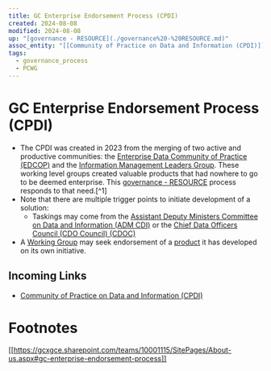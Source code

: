 ```yaml
---
title: GC Enterprise Endorsement Process (CPDI)
created: 2024-08-08
modified: 2024-08-08
up: "[governance - RESOURCE](./governance%20-%20RESOURCE.md)"
assoc_entity: "[[Community of Practice on Data and Information (CPDI)]]"
tags:
  - governance_process
  - PCWG
---
```

# GC Enterprise Endorsement Process (CPDI)
- The CPDI was created in 2023 from the merging of two active and productive communities: the [Enterprise Data Community of Practice (EDCOP)](./Enterprise%20Data%20Community%20of%20Practice%20(EDCOP).md) and the [Information Management Leaders Group](./Information%20Management%20Leaders%20Group.md). These working level groups created valuable products that had nowhere to go to be deemed enterprise. This [governance - RESOURCE](./governance%20-%20RESOURCE.md) process responds to that need.[^1]
- Note that there are multiple trigger points to initiate development of a solution:
	- Taskings may come from the [Assistant Deputy Ministers Committee on Data and Information (ADM CDI)](./Assistant%20Deputy%20Ministers%20Committee%20on%20Data%20and%20Information%20(ADM%20CDI).md) or the [Chief Data Officers Council (CDO Council) (CDOC)](./Chief%20Data%20Officers%20Council%20(CDO%20Council)%20(CDOC).md)
     
- A [Working Group](./Working%20Group.md) may seek endorsement of a [product](./docs/Product.md) it has developed on its own initiative.
## Incoming Links
- [Community of Practice on Data and Information (CPDI)](./Community%20of%20Practice%20on%20Data%20and%20Information%20(CPDI).md)

# Footnotes

[[https://gcxgce.sharepoint.com/teams/10001115/SitePages/About-us.aspx#gc-enterprise-endorsement-process]]
